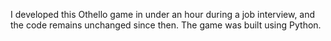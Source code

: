 I developed this Othello game in under an hour during a job interview, and the code remains unchanged since then. The game was built using Python.